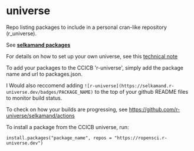 # universe

Repo listing packages to include in a personal cran-like repository (r_universe).

See [**selkamand packages**](https://selkamand.r-universe.dev/ui#builds)

For details on how to set up your own universe, see this [technical note](https://ropensci.org/blog/2021/06/22/setup-runiverse/)

To add your packages to the CCICB 'r-universe', simply add the package name and url to packages.json.

I Would also reccomend adding `![r-universe](https://selkamand.r-universe.dev/badges/PACKAGE_NAME)` to the top of your github README files to monitor build status.


To check on how your builds are progressing, see https://github.com/r-universe/selkamand/actions

To install a package from the CCICB universe, run:

```
install.packages("package_name", repos = "https://ropensci.r-universe.dev")
